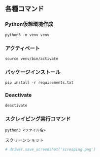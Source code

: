 ## 各種コマンド

### Python仮想環境作成
```shell
python3 -m venv venv
```

### アクティベート
```shell
source venv/bin/activate
```

### パッケージインストール
```shell
pip install -r requirements.txt
```

### Deactivate
```shell
deactivate
```

### スクレイピング実行コマンド
```shell
python3 <ファイル名>
```

スクリーンショット
```python
# driver.save_screenshot('screaping.png')
```
